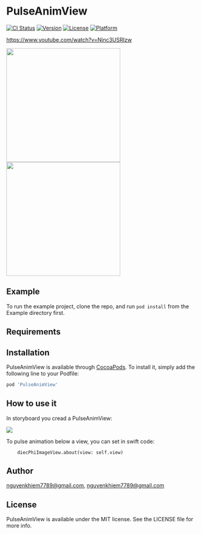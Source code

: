 # PulseAnimView

[![CI Status](https://img.shields.io/travis/nguyenkhiem7789@gmail.com/PulseAnimView.svg?style=flat)](https://travis-ci.org/nguyenkhiem7789@gmail.com/PulseAnimView)
[![Version](https://img.shields.io/cocoapods/v/PulseAnimView.svg?style=flat)](https://cocoapods.org/pods/PulseAnimView)
[![License](https://img.shields.io/cocoapods/l/PulseAnimView.svg?style=flat)](https://cocoapods.org/pods/PulseAnimView)
[![Platform](https://img.shields.io/cocoapods/p/PulseAnimView.svg?style=flat)](https://cocoapods.org/pods/PulseAnimView)

https://www.youtube.com/watch?v=Njnc3USRIzw

<img src="https://user-images.githubusercontent.com/18132015/79683111-f0ac3180-8251-11ea-8d27-f423ca659db9.png" width="300"/>

<img src="https://user-images.githubusercontent.com/18132015/79683114-f43fb880-8251-11ea-98ae-3b6e0893af6d.png" width="300"/>

## Example

To run the example project, clone the repo, and run `pod install` from the Example directory first.

## Requirements

## Installation

PulseAnimView is available through [CocoaPods](https://cocoapods.org). To install
it, simply add the following line to your Podfile:

```ruby
pod 'PulseAnimView'
```

## How to use it

In storyboard you cread a PulseAnimView:

<img src="https://user-images.githubusercontent.com/18132015/79683188-7334f100-8252-11ea-98c2-01937bd2d1a7.png"/>

To pulse animation below a view, you can set in swift code: 

        diecPhiImageView.about(view: self.view)

## Author

nguyenkhiem7789@gmail.com, nguyenkhiem7789@gmail.com

## License

PulseAnimView is available under the MIT license. See the LICENSE file for more info.

